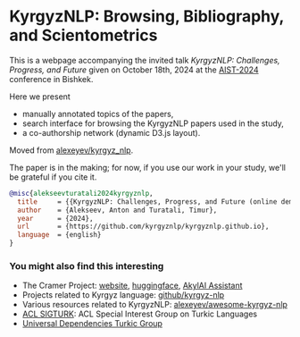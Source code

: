 # KyrgyzNLP: Browsing, Bibliography, and Scientometrics

This is a webpage accompanying the invited talk *KyrgyzNLP: Challenges, Progress, and Future* given on October 18th, 2024 at the [AIST-2024](https://aistconf.org/) conference in Bishkek.

Here we present
* manually annotated topics of the papers,
* search interface for browsing the KyrgyzNLP papers used in the study,
* a co-authorship network (dynamic D3.js layout).

Moved from [alexeyev/kyrgyz_nlp](https://alexeyev.github.io/kyrgyz_nlp/).

The paper is in the making; for now, if you use our work in your study, we'll be grateful if you cite it.

```bibtex
@misc{alekseevturatali2024kyrgyznlp,
  title     = {{KyrgyzNLP: Challenges, Progress, and Future (online demo)}},
  author    = {Alekseev, Anton and Turatali, Timur}, 
  year      = {2024},
  url       = {https://github.com/kyrgyznlp/kyrgyznlp.github.io},
  language  = {english}
}
```

### You might also find this interesting

* The Cramer Project: [website](https://thecramer.com), [huggingface](https://huggingface.co/the-cramer-project), [AkylAI Assistant](https://akylai.thecramer.com/)
* Projects related to Kyrgyz language: [github/kyrgyz-nlp](https://github.com/kyrgyz-nlp)
* Various resources related to KyrgyzNLP: [alexeyev/awesome-kyrgyz-nlp](https://github.com/alexeyev/awesome-kyrgyz-nlp)
* [ACL SIGTURK](https://sigturk.github.io/): ACL Special Interest Group on Turkic Languages
* [Universal Dependencies Turkic Group](https://github.com/ud-turkic)
